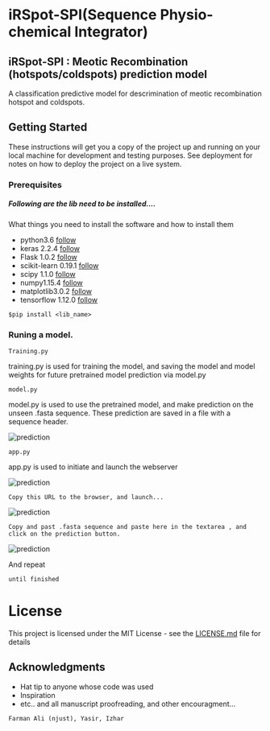 # iRSpot-SPI(Sequence Physio-chemical Integrator)
## iRSpot-SPI : Meotic Recombination (hotspots/coldspots) prediction model

A classification predictive model for descrimination of meotic recombination hotspot and coldspots.
## Getting Started
These instructions will get you a copy of the project up and running on your local machine for development and testing purposes. See deployment for notes on how to deploy the project on a live system.

### Prerequisites
#####  Following are the lib need to be installed....
What things you need to install the software and how to install them
- python3.6  [follow](https://www.python.org/downloads/release/python-367/)
- keras 2.2.4 [follow](https://keras.io/)
- Flask 1.0.2 [follow](http://flask.pocoo.org/docs/0.12/installation/)
- scikit-learn 0.19.1 [follow](https://scikit-learn.org/stable/install.html)
- scipy 1.1.0 [follow](https://scipy.org/install.html)
- numpy1.15.4 [follow](https://docs.scipy.org/doc/numpy/user/install.html)
- matplotlib3.0.2 [follow](https://matplotlib.org/users/installing.html#building-on-windows/)
- tensorflow 1.12.0 [follow](https://www.tensorflow.org/hub/installation)

```
$pip install <lib_name>
```

### Runing a model.

```
Training.py
```
training.py is used for training the model, and saving the model and model weights for future pretrained model prediction via model.py



```
model.py
```
model.py is used to use the pretrained model, and make prediction on the unseen .fasta sequence.
These prediction are saved in a file with a sequence header.

![prediction](https://user-images.githubusercontent.com/29139858/48424825-7941bb00-e79e-11e8-9567-45e386d02c3d.JPG)


```
app.py
```
app.py is used to initiate and launch the webserver

![prediction](https://user-images.githubusercontent.com/29139858/48427960-f708c500-e7a4-11e8-9e81-75ee2a4f63b1.JPG)






```
Copy this URL to the browser, and launch... 
```

![prediction](https://user-images.githubusercontent.com/29139858/48427967-f839f200-e7a4-11e8-81ae-129c65afc661.JPG)







```
Copy and past .fasta sequence and paste here in the textarea , and click on the prediction button.
```

![prediction](https://user-images.githubusercontent.com/29139858/48427965-f7a15b80-e7a4-11e8-8548-029a2995d92f.JPG)

And repeat

```
until finished
```
# License

This project is licensed under the MIT License - see the [LICENSE.md](LICENSE.md) file for details

## Acknowledgments

* Hat tip to anyone whose code was used
* Inspiration
* etc.. and all manuscript proofreading, and other encouragment... 
```
Farman Ali (njust), Yasir, Izhar
```

